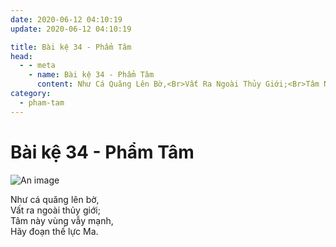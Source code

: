 ```yaml
---
date: 2020-06-12 04:10:19
update: 2020-06-12 04:10:19

title: Bài kệ 34 - Phẩm Tâm
head:
  - - meta
    - name: Bài kệ 34 - Phẩm Tâm
      content: Như Cá Quăng Lên Bờ,<Br>Vất Ra Ngoài Thủy Giới;<Br>Tâm Này Vùng Vẫy Mạnh,<Br>Hãy Đoạn Thế Lực Ma.<Br>
category:
  - pham-tam
---
```


# Bài kệ 34 - Phẩm Tâm

![An image](/img/pham-tam/pham-tam-034.jpg)

Như cá quăng lên bờ,<br>Vất ra ngoài thủy giới;<br>Tâm này vùng vẫy mạnh,<br>Hãy đoạn thế lực Ma.<br>

